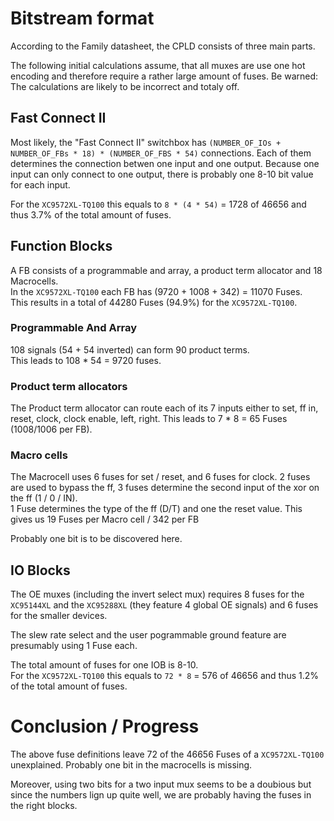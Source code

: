 # Bitstream format

According to the Family datasheet, the CPLD consists of three main parts.

The following initial calculations assume, that all muxes are use one hot encoding and therefore require a rather large amount of fuses. Be warned: The calculations are likely to be incorrect and totaly off.

## Fast Connect II

Most likely, the "Fast Connect II" switchbox has `(NUMBER_OF_IOs + NUMBER_OF_FBs * 18) * (NUMBER_OF_FBS * 54)` connections. Each of them determines the connection betwen one input and one output. Because one input can only connect to one output, there is probably one 8-10 bit value for each input.

For the `XC9572XL-TQ100` this equals to `8 * (4 * 54)` = 1728 of 46656 and thus 3.7% of the total amount of fuses.

## Function Blocks

A FB consists of a programmable and array, a product term allocator and 18 Macrocells.  
In the `XC9572XL-TQ100` each FB has (9720 + 1008 + 342) = 11070 Fuses.  
This results in a total of 44280 Fuses (94.9%) for the `XC9572XL-TQ100`.

### Programmable And Array

108 signals (54 + 54 inverted) can form 90 product terms.  
This leads to 108 * 54 = 9720 fuses.

### Product term allocators

The Product term allocator can route each of its 7 inputs either to set, ff in, reset, clock, clock enable, left, right. This leads to 7 * 8 = 65 Fuses (1008/1006 per FB).

### Macro cells

The Macrocell uses 6 fuses for set / reset, and 6 fuses for clock.
2 fuses are used to bypass the ff, 3 fuses determine the second input of the xor on the ff (1 / 0 / IN).  
1 Fuse determines the type of the ff (D/T) and one the reset value.
This gives us 19 Fuses per Macro cell / 342 per FB

Probably one bit is to be discovered here.

## IO Blocks

The OE muxes (including the invert select mux) requires 8 fuses for the `XC95144XL` and the `XC95288XL` (they feature 4 global OE signals) and 6 fuses for the smaller devices.

The slew rate select and the user pogrammable ground feature are presumably using 1 Fuse each.

The total amount of fuses for one IOB is 8-10.  
For the `XC9572XL-TQ100` this equals to `72 * 8` = 576 of 46656 and thus 1.2% of the total amount of fuses.

# Conclusion / Progress

The above fuse definitions leave 72 of the 46656 Fuses of a `XC9572XL-TQ100` unexplained. Probably one bit in the macrocells is missing.

Moreover, using two bits for a two input mux seems to be a doubious but since the numbers lign up quite well, we are probably having the fuses in the right blocks.
